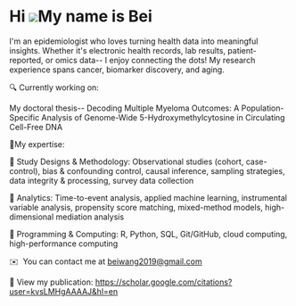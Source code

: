 Hi ![](https://user-images.githubusercontent.com/18350557/176309783-0785949b-9127-417c-8b55-ab5a4333674e.gif)My name is Bei
===========================================================================================================================

I'm an epidemiologist who loves turning health data into meaningful insights. Whether it's electronic health records, lab results, patient-reported, or omics data-- I enjoy connecting the dots! My research experience spans cancer, biomarker discovery, and aging. 

🔍 Currently working on: 

My doctoral thesis-- Decoding Multiple Myeloma Outcomes: A Population-Specific Analysis of Genome-Wide 5-Hydroxymethylcytosine in Circulating Cell-Free DNA 

🚀My expertise: 

📌 Study Designs & Methodology: Observational studies (cohort, case-control), bias & confounding control, causal inference, sampling strategies, data integrity & processing, survey data collection 

📌 Analytics: Time-to-event analysis, applied machine learning, instrumental variable analysis, propensity score matching, mixed-method models, high-dimensional mediation analysis 

📌 Programming & Computing: R, Python, SQL, Git/GitHub, cloud computing, high-performance computing

✉️  You can contact me at [beiwang2019@gmail.com](mailto:beiwang2019@gmail.com)

📖   View my publication: https://scholar.google.com/citations?user=kvsLMHgAAAAJ&hl=en
